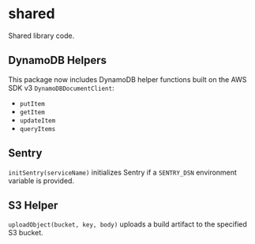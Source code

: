 # shared

Shared library code.

## DynamoDB Helpers

This package now includes DynamoDB helper functions built on the AWS SDK v3 `DynamoDBDocumentClient`:

- `putItem`
- `getItem`
- `updateItem`
- `queryItems`

## Sentry

`initSentry(serviceName)` initializes Sentry if a `SENTRY_DSN` environment variable is provided.

## S3 Helper

`uploadObject(bucket, key, body)` uploads a build artifact to the specified S3 bucket.
